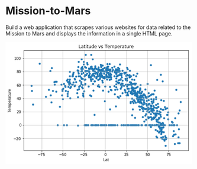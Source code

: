 # Mission-to-Mars
Build a web application that scrapes various websites for data related to the Mission to Mars and displays the information in a single HTML page.

![alt text](https://raw.githubusercontent.com/david880110/API/master/output_12_0.png)
